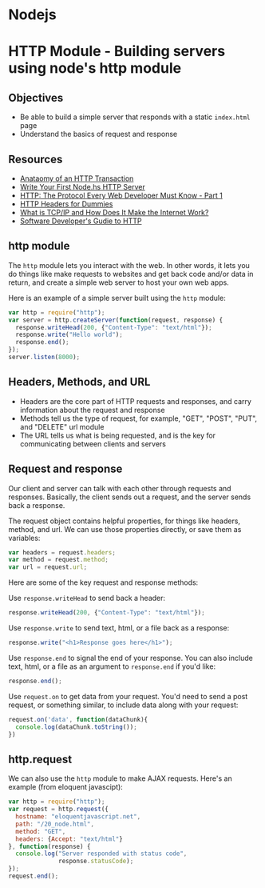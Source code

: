 # Nodejs

# HTTP Module - Building servers using node's http module

## Objectives
- Be able to build a simple server that responds with a static `index.html` page
- Understand the basics of request and response

## Resources
- [Anataomy of an HTTP Transaction](https://nodejs.org/en/docs/guides/anatomy-of-an-http-transaction/)
- [Write Your First Node.hs HTTP Server](http://blog.modulus.io/build-your-first-http-server-in-nodejs)
- [HTTP: The Protocol Every Web Developer Must Know - Part 1](http://code.tutsplus.com/tutorials/http-the-protocol-every-web-developer-must-know-part-1--net-31177)
- [HTTP Headers for Dummies](http://code.tutsplus.com/tutorials/http-headers-for-dummies--net-8039)
- [What is TCP/IP and How Does It Make the Internet Work?](http://www.hostingadvice.com/blog/tcpip-make-internet-work/)
- [Software Developer's Gudie to HTTP](http://odetocode.com/articles/743.aspx)

## http module
The `http` module lets you interact with the web. In other words, it lets you do things like make requests to websites and get back code and/or data in return, and create a simple web server to host your own web apps.

Here is an example of a simple server built using the `http` module:

```js
var http = require("http");
var server = http.createServer(function(request, response) {
  response.writeHead(200, {"Content-Type": "text/html"});
  response.write("Hello world");
  response.end();
});
server.listen(8000);
```

## Headers, Methods, and URL
- Headers are the core part of HTTP requests and responses, and carry information about the request and response
- Methods tell us the type of request, for example, "GET", "POST", "PUT", and "DELETE"
url module
- The URL tells us what is being requested, and is the key for communicating between clients and servers

## Request and response
Our client and server can talk with each other through requests and responses. Basically, the client sends out a request, and the server sends back a response.

The request object contains helpful properties, for things like headers, method, and url. We can use those properties directly, or save them as variables:

```js
var headers = request.headers;
var method = request.method;
var url = request.url;
```

Here are some of the key request and response methods:

Use `response.writeHead` to send back a header:
```js
response.writeHead(200, {"Content-Type": "text/html"});
```
Use `response.write` to send text, html, or a file back as a response:
```js
response.write("<h1>Response goes here</h1>");
```

Use `response.end` to signal the end of your response. You can also include text, html, or a file as an argument to `response.end` if you'd like:
```js
response.end();
```
Use `request.on` to get data from your request. You'd need to send a post request, or something similar, to include data along with your request:
```js
request.on('data', function(dataChunk){
  console.log(dataChunk.toString());
})
```

## http.request
We can also use the `http` module to make AJAX requests. Here's an example (from eloquent javascipt):
```js
var http = require("http");
var request = http.request({
  hostname: "eloquentjavascript.net",
  path: "/20_node.html",
  method: "GET",
  headers: {Accept: "text/html"}
}, function(response) {
  console.log("Server responded with status code",
              response.statusCode);
});
request.end();
```
